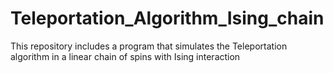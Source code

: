 # Teleportation_Algorithm_Ising_chain
This repository includes a program that simulates the Teleportation algorithm in a linear chain of spins with Ising interaction
